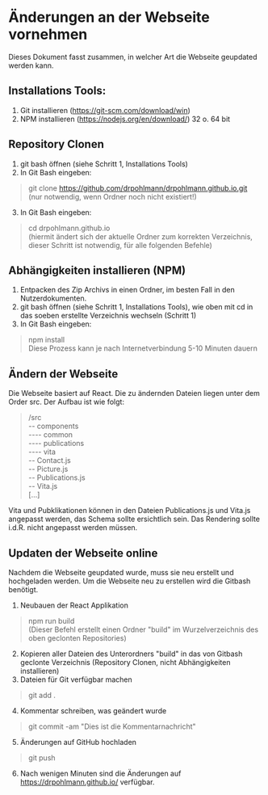 
# Änderungen an der Webseite vornehmen
Dieses Dokument fasst zusammen, in welcher Art die Webseite geupdated werden kann.

## Installations Tools:
1. Git installieren (https://git-scm.com/download/win)
2. NPM installieren (https://nodejs.org/en/download/) 32 o. 64 bit

## Repository Clonen
1. git bash öffnen (siehe Schritt 1, Installations Tools)
2. In Git Bash eingeben: 
>git clone https://github.com/drpohlmann/drpohlmann.github.io.git  
(nur notwendig, wenn Ordner noch nicht existiert!)
3. In Git Bash eingeben:
> cd drpohlmann.github.io  
(hiermit ändert sich der aktuelle Ordner zum korrekten Verzeichnis, dieser Schritt ist notwendig, für alle folgenden Befehle)

## Abhängigkeiten installieren (NPM)
1. Entpacken des Zip Archivs in einen Ordner, im besten Fall in den Nutzerdokumenten.
2. git bash öffnen (siehe Schritt 1, Installations Tools), wie oben mit cd in das soeben erstellte Verzeichnis wechseln (Schritt 1)
3. In Git Bash eingeben:
> npm install  
Diese Prozess kann je nach Internetverbindung 5-10 Minuten dauern

## Ändern der Webseite
Die Webseite basiert auf React. Die zu ändernden Dateien liegen unter dem Order src. Der Aufbau ist wie folgt:
> /src  
> -- components  
> ---- common  
> ---- publications  
> ---- vita  
> -- Contact.js  
> -- Picture.js  
> -- Publications.js  
> -- Vita.js  
> [...]  

Vita und Pubklikationen können in den Dateien Publications.js und Vita.js angepasst werden, das Schema sollte ersichtlich sein. Das Rendering sollte i.d.R. nicht angepasst werden müssen.

## Updaten der Webseite online
Nachdem die Webseite geupdated wurde, muss sie neu erstellt und hochgeladen werden. Um die Webseite neu zu erstellen wird die Gitbash benötigt.
1. Neubauen der React Applikation
> npm run build  
> (Dieser Befehl erstellt einen Ordner "build" im Wurzelverzeichnis des oben geclonten Repositories)
2. Kopieren aller Dateien des Unterordners "build" in das von Gitbash geclonte Verzeichnis (Repository Clonen, nicht Abhängigkeiten installieren)
3. Dateien für Git verfügbar machen
> git add .  
4. Kommentar schreiben, was geändert wurde
> git commit -am "Dies ist die Kommentarnachricht"
5. Änderungen auf GitHub hochladen
> git push
6. Nach wenigen Minuten sind die Änderungen auf https://drpohlmann.github.io/ verfügbar.
